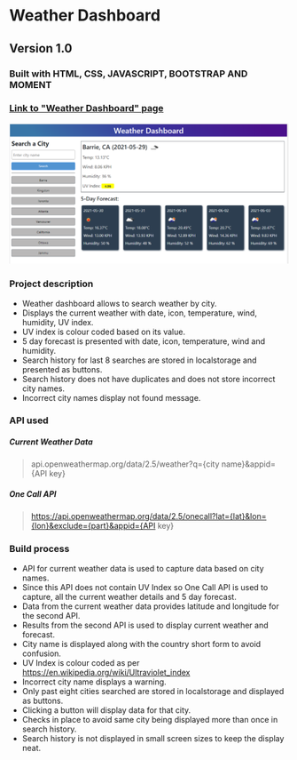 # Weather Dashboard
## Version 1.0
### Built with HTML, CSS, JAVASCRIPT, BOOTSTRAP AND MOMENT
### [Link to "Weather Dashboard" page](https://jamwalab.github.io/weather-dashboard/)

![Preview](./assets/img/preview1.png)

### Project description
* Weather dashboard allows to search weather by city.
* Displays the current weather with date, icon, temperature, wind, humidity, UV index.
* UV index is colour coded based on its value.
* 5 day forecast is presented with date, icon, temperature, wind and humidity.
* Search history for last 8 searches are stored in localstorage and presented as buttons.
* Search history does not have duplicates and does not store incorrect city names.
* Incorrect city names display not found message.

### API used
##### Current Weather Data
>api.openweathermap.org/data/2.5/weather?q={city name}&appid={API key}
##### One Call API
>https://api.openweathermap.org/data/2.5/onecall?lat={lat}&lon={lon}&exclude={part}&appid={API key}

### Build process
* API for current weather data is used to capture data based on city names.
* Since this API does not contain UV Index so One Call API is used to capture, all the current weather details and 5 day forecast.
* Data from the current weather data provides latitude and longitude for the second API.
* Results from the second API is used to display current weather and forecast.
* City name is displayed along with the country short form to avoid confusion.
* UV Index is colour coded as per https://en.wikipedia.org/wiki/Ultraviolet_index
* Incorrect city name displays a warning.
* Only past eight cities searched are stored in localstorage and displayed as buttons.
* Clicking a button will display data for that city.
* Checks in place to avoid same city being displayed more than once in search history.
* Search history is not displayed in small screen sizes to keep the display neat.